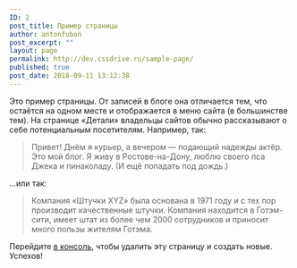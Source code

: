 ```yaml
---
ID: 2
post_title: Пример страницы
author: antonfubon
post_excerpt: ""
layout: page
permalink: http://dev.cssdrive.ru/sample-page/
published: true
post_date: 2018-09-11 13:12:38
---
```

Это пример страницы. От записей в блоге она отличается тем, что остаётся на одном месте и отображается в меню сайта (в большинстве тем). На странице &laquo;Детали&raquo; владельцы сайтов обычно рассказывают о себе потенциальным посетителям. Например, так:

<blockquote>Привет! Днём я курьер, а вечером &#8212; подающий надежды актёр. Это мой блог. Я живу в Ростове-на-Дону, люблю своего пса Джека и пинаколаду. (И ещё попадать под дождь.)</blockquote>

...или так:

<blockquote>Компания &laquo;Штучки XYZ&raquo; была основана в 1971 году и с тех пор производит качественные штучки. Компания находится в Готэм-сити, имеет штат из более чем 2000 сотрудников и приносит много пользы жителям Готэма.</blockquote>

Перейдите <a href="http://dev.cssdrive.ru/wp-admin/">в консоль</a>, чтобы удалить эту страницу и создать новые. Успехов!